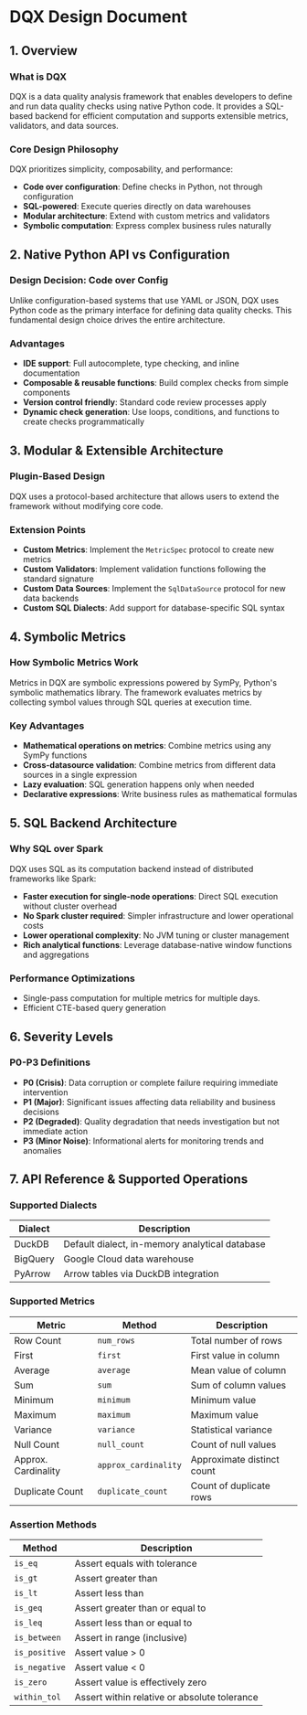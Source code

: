 # DQX Design Document

## 1. Overview

### What is DQX

DQX is a data quality analysis framework that enables developers to define and run data quality checks using native Python code. It provides a SQL-based backend for efficient computation and supports extensible metrics, validators, and data sources.

### Core Design Philosophy

DQX prioritizes simplicity, composability, and performance:
- **Code over configuration**: Define checks in Python, not through configuration
- **SQL-powered**: Execute queries directly on data warehouses
- **Modular architecture**: Extend with custom metrics and validators
- **Symbolic computation**: Express complex business rules naturally

## 2. Native Python API vs Configuration

### Design Decision: Code over Config

Unlike configuration-based systems that use YAML or JSON, DQX uses Python code as the primary interface for defining data quality checks. This fundamental design choice drives the entire architecture.

### Advantages

- **IDE support**: Full autocomplete, type checking, and inline documentation
- **Composable & reusable functions**: Build complex checks from simple components
- **Version control friendly**: Standard code review processes apply
- **Dynamic check generation**: Use loops, conditions, and functions to create checks programmatically

## 3. Modular & Extensible Architecture

### Plugin-Based Design

DQX uses a protocol-based architecture that allows users to extend the framework without modifying core code.

### Extension Points

- **Custom Metrics**: Implement the `MetricSpec` protocol to create new metrics
- **Custom Validators**: Implement validation functions following the standard signature
- **Custom Data Sources**: Implement the `SqlDataSource` protocol for new data backends
- **Custom SQL Dialects**: Add support for database-specific SQL syntax

## 4. Symbolic Metrics

### How Symbolic Metrics Work

Metrics in DQX are symbolic expressions powered by SymPy, Python's symbolic mathematics library.
The framework evaluates metrics by collecting symbol values through SQL queries at execution time.

### Key Advantages

- **Mathematical operations on metrics**: Combine metrics using any SymPy functions
- **Cross-datasource validation**: Combine metrics from different data sources in a single expression
- **Lazy evaluation**: SQL generation happens only when needed
- **Declarative expressions**: Write business rules as mathematical formulas

## 5. SQL Backend Architecture

### Why SQL over Spark

DQX uses SQL as its computation backend instead of distributed frameworks like Spark:

- **Faster execution for single-node operations**: Direct SQL execution without cluster overhead
- **No Spark cluster required**: Simpler infrastructure and lower operational costs
- **Lower operational complexity**: No JVM tuning or cluster management
- **Rich analytical functions**: Leverage database-native window functions and aggregations

### Performance Optimizations

- Single-pass computation for multiple metrics for multiple days.
- Efficient CTE-based query generation

## 6. Severity Levels

### P0-P3 Definitions

- **P0 (Crisis)**: Data corruption or complete failure requiring immediate intervention
- **P1 (Major)**: Significant issues affecting data reliability and business decisions
- **P2 (Degraded)**: Quality degradation that needs investigation but not immediate action
- **P3 (Minor Noise)**: Informational alerts for monitoring trends and anomalies

## 7. API Reference & Supported Operations

### Supported Dialects

| Dialect | Description |
|---------|-------------|
| DuckDB | Default dialect, in-memory analytical database |
| BigQuery | Google Cloud data warehouse |
| PyArrow | Arrow tables via DuckDB integration |

### Supported Metrics

| Metric | Method | Description |
|--------|--------|-------------|
| Row Count | `num_rows` | Total number of rows |
| First | `first` | First value in column |
| Average | `average` | Mean value of column |
| Sum | `sum` | Sum of column values |
| Minimum | `minimum` | Minimum value |
| Maximum | `maximum` | Maximum value |
| Variance | `variance` | Statistical variance |
| Null Count | `null_count` | Count of null values |
| Approx. Cardinality | `approx_cardinality` | Approximate distinct count |
| Duplicate Count | `duplicate_count` | Count of duplicate rows |

### Assertion Methods

| Method | Description |
|--------|-------------|
| `is_eq` | Assert equals with tolerance |
| `is_gt` | Assert greater than |
| `is_lt` | Assert less than |
| `is_geq` | Assert greater than or equal to |
| `is_leq` | Assert less than or equal to |
| `is_between` | Assert in range (inclusive) |
| `is_positive` | Assert value > 0 |
| `is_negative` | Assert value < 0 |
| `is_zero` | Assert value is effectively zero |
| `within_tol` | Assert within relative or absolute tolerance |
